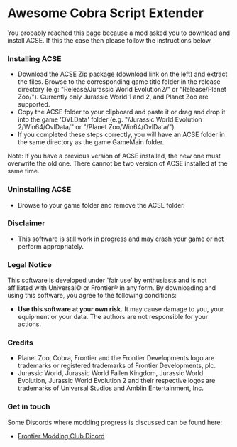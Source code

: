 # Awesome Cobra Script Extender
You probably reached this page because a mod asked you to download and install ACSE. If this the case then please follow the instructions below.

### Installing ACSE

- Download the ACSE Zip package (download link on the left) and extract the files. Browse to the corresponding game title folder in the release
directory (e.g: "Release/Jurassic World Evolution2/" or "Release/Planet Zoo/"). Currently only Jurassic World 1 and 2, and Planet Zoo are supported.
- Copy the ACSE folder to your clipboard and paste it or drag and drop it into the game 'OVLData' folder (e.g. "/Jurassic World Evolution 2/Win64/OvlData/" or "/Planet Zoo/Win64/OvlData/").
- If you completed these steps correctly, you will have an ACSE folder in the same directory as the game GameMain folder.

Note: If you have a previous version of ACSE installed, the new one must overwrite the old one. There cannot be two version of ACSE
installed at the same time.

### Uninstalling ACSE

- Browse to your game folder and remove the ACSE folder. 

### Disclaimer

- This software is still work in progress and may crash your game or not perform appropriately.

### Legal Notice
This software is developed under 'fair use' by enthusiasts and is not affiliated with Universal© or Frontier® in any form. By downloading and using this software, you agree to the following conditions:
- **Use this software at your own risk.** It may cause damage to you, your equipment or your data. The authors are not responsible for your actions.


### Credits
- Planet Zoo, Cobra, Frontier and the Frontier Developments logo are trademarks or registered trademarks of Frontier Developments, plc.
- Jurassic World, Jurassic World Fallen Kingdom, Jurassic World Evolution,  Jurassic World Evolution 2 and their respective logos are trademarks of Universal Studios and Amblin Entertainment, Inc.

### Get in touch
Some Discords where modding progress is discussed can be found here:

- [Frontier Modding Club Dicord](https://discord.gg/Su4jXKk)

